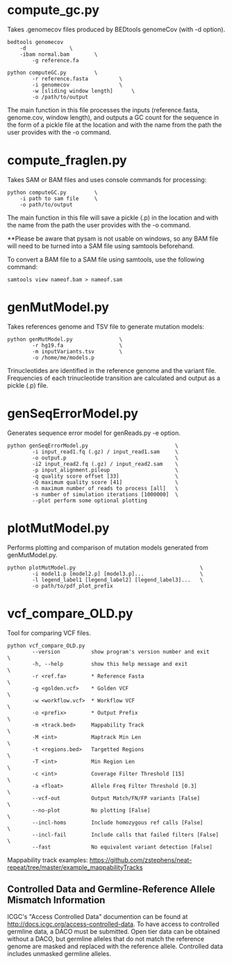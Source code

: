 # compute_gc.py

Takes .genomecov files produced by BEDtools genomeCov (with -d option).

```
bedtools genomecov 
	-d				\
	-ibam normal.bam		\
        -g reference.fa             
```

```
python computeGC.py			\
        -r reference.fasta         	\
        -i genomecov            	\
        -w [sliding window length]  	\
        -o /path/to/output
```

The main function in this file processes the inputs (reference.fasta, genome.cov, window length), and outputs a GC count for the sequence in the form of a pickle file at the location and with the name from the path the user provides with the -o command.



# compute_fraglen.py

Takes SAM or BAM files and uses console commands for processing:

```
python computeGC.py			\
	-i path to sam file		\
	-o path/to/output
```

The main function in this file will save a pickle (.p) in the location and with the name from the path the user provides with the -o command.

**Please be aware that pysam is not usable on windows, so any BAM file will need to be turned into a SAM file using samtools beforehand.

To convert a BAM file to a SAM file using samtools, use the following command:

```
samtools view nameof.bam > nameof.sam
```




# genMutModel.py

Takes references genome and TSV file to generate mutation models:

```
python genMutModel.py               \
        -r hg19.fa                  \
        -m inputVariants.tsv        \
        -o /home/me/models.p
```

Trinucleotides are identified in the reference genome and the variant file. Frequencies of each trinucleotide transition are calculated and output as a pickle (.p) file.

# genSeqErrorModel.py

Generates sequence error model for genReads.py -e option.

```
python genSeqErrorModel.py                            \
        -i input_read1.fq (.gz) / input_read1.sam     \
        -o output.p                                   \
        -i2 input_read2.fq (.gz) / input_read2.sam    \
        -p input_alignment.pileup                     \
        -q quality score offset [33]                  \
        -Q maximum quality score [41]                 \
        -n maximum number of reads to process [all]   \
        -s number of simulation iterations [1000000]  \
        --plot perform some optional plotting
```

# plotMutModel.py

Performs plotting and comparison of mutation models generated from genMutModel.py.

```
python plotMutModel.py                                        \
        -i model1.p [model2.p] [model3.p]...                  \
        -l legend_label1 [legend_label2] [legend_label3]...   \
        -o path/to/pdf_plot_prefix
```

# vcf_compare_OLD.py

Tool for comparing VCF files.

```
python vcf_compare_OLD.py
        --version          show program's version number and exit      \
        -h, --help         show this help message and exit             \
        -r <ref.fa>        * Reference Fasta                           \
        -g <golden.vcf>    * Golden VCF                                \
        -w <workflow.vcf>  * Workflow VCF                              \
        -o <prefix>        * Output Prefix                             \
        -m <track.bed>     Mappability Track                           \
        -M <int>           Maptrack Min Len                            \
        -t <regions.bed>   Targetted Regions                           \
        -T <int>           Min Region Len                              \
        -c <int>           Coverage Filter Threshold [15]              \
        -a <float>         Allele Freq Filter Threshold [0.3]          \
        --vcf-out          Output Match/FN/FP variants [False]         \
        --no-plot          No plotting [False]                         \
        --incl-homs        Include homozygous ref calls [False]        \
        --incl-fail        Include calls that failed filters [False]   \
        --fast             No equivalent variant detection [False]     
```
Mappability track examples: https://github.com/zstephens/neat-repeat/tree/master/example_mappabilityTracks

## Controlled Data and Germline-Reference Allele Mismatch Information
ICGC's "Access Controlled Data" documention can be found at http://docs.icgc.org/access-controlled-data. To have access to controlled germline data, a DACO must be
submitted. Open tier data can be obtained without a DACO, but germline alleles that do not match the reference genome are masked and replaced with the reference
allele. Controlled data includes unmasked germline alleles.

